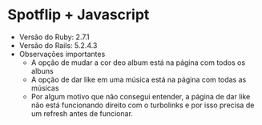 # Spotflip + Javascript

- Versão do Ruby: 2.7.1
- Versão do Rails: 5.2.4.3
- Observações importantes
  - A opção de mudar a cor deo album está na página com todos os albuns
  - A opção de dar like em uma música está na página com todas as músicas
  - Por algum motivo que não consegui entender, a página de dar like não está funcionando direito com o turbolinks e por isso precisa de um refresh antes de funcionar.